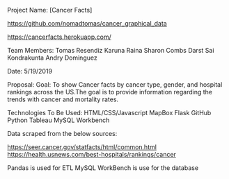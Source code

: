 Project Name: [Cancer Facts]

https://github.com/nomadtomas/cancer_graphical_data

https://cancerfacts.herokuapp.com/

Team Members:
Tomas Resendiz
Karuna Raina
Sharon Combs Darst
Sai Kondrakunta
Andry Dominguez

Date: 5/19/2019

Proposal:
Goal: To show Cancer facts by cancer type, gender, and hospital rankings across the US.The goal is to provide information regarding the trends with cancer and mortality rates.

Technologies To Be Used:
HTML/CSS/Javascript 
MapBox 
Flask 
GitHub 
Python 
Tableau 
MySQL Workbench

Data scraped from the below sources:

https://seer.cancer.gov/statfacts/html/common.html
https://health.usnews.com/best-hospitals/rankings/cancer

Pandas is used for ETL 
MySQL WorkBench is use for the database
